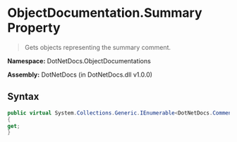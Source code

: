 # ObjectDocumentation.Summary Property
> Gets objects representing the summary comment.

**Namespace:** DotNetDocs.ObjectDocumentations

**Assembly:** DotNetDocs (in DotNetDocs.dll v1.0.0)
## Syntax
```csharp
public virtual System.Collections.Generic.IEnumerable<DotNetDocs.CommentBlockElements.ICommentBlockElement> Summary
{
get;
}
```
